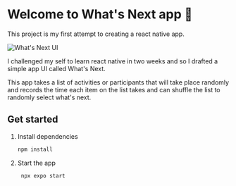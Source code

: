 # Welcome to What's Next app 👋

This project is my first attempt to creating a react native app.

![What's Next UI](images/example.png)

I challenged my self to learn react native in two weeks and so I drafted a simple app UI called What's Next.

This app takes a list of activities or participants that will take place randomly and records the time each item on the list takes and can shuffle the list to randomly select what's next.

## Get started

1. Install dependencies

   ```bash
   npm install
   ```

2. Start the app

   ```bash
    npx expo start
   ```
